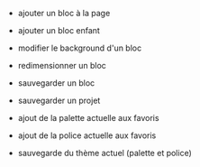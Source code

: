 - ajouter un bloc à la page
- ajouter un bloc enfant
- modifier le background d'un bloc
- redimensionner un bloc
- sauvegarder un bloc
- sauvegarder un projet



- ajout de la palette actuelle aux favoris
- ajout de la police actuelle aux favoris
- sauvegarde du thème actuel (palette et police)